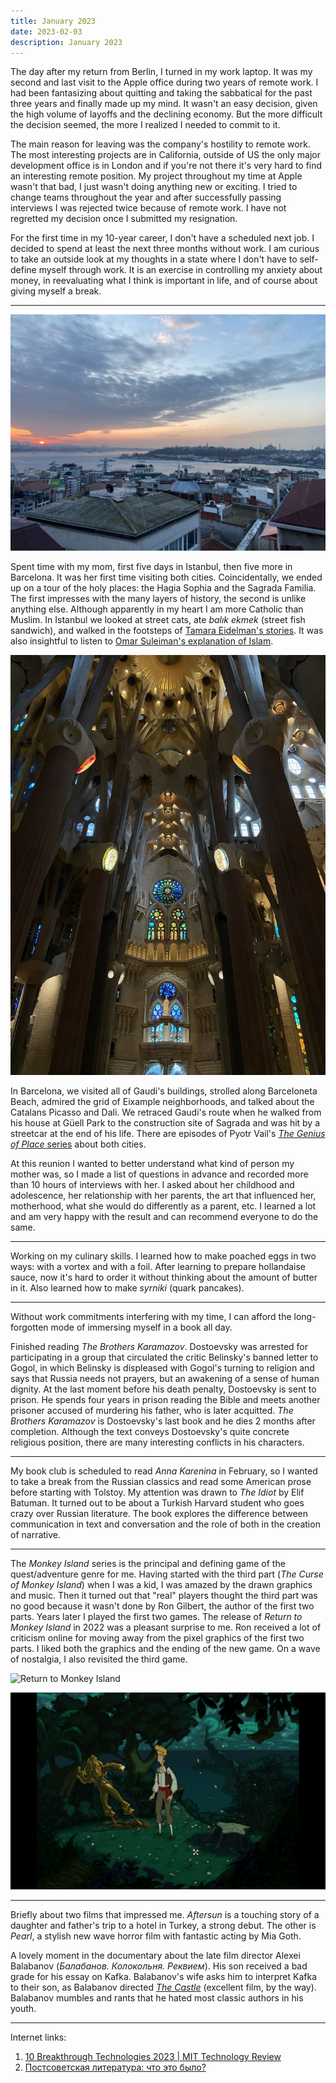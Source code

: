 ```yaml
---
title: January 2023
date: 2023-02-03
description: January 2023
---
```


The day after my return from Berlin, I turned in my work laptop. It was my second and last visit to the Apple office during two years of remote work. I had been fantasizing about quitting and taking the sabbatical for the past three years and finally made up my mind. It wasn't an easy decision, given the high volume of layoffs and the declining economy. But the more difficult the decision seemed, the more I realized I needed to commit to it.

The main reason for leaving was the company's hostility to remote work. The most interesting projects are in California, outside of US the only major development office is in London and if you're not there it's very hard to find an interesting remote position. My project throughout my time at Apple wasn't that bad, I just wasn't doing anything new or exciting. I tried to change teams throughout the year and after successfully passing interviews I was rejected twice because of remote work. I have not regretted my decision once I submitted my resignation.

For the first time in my 10-year career, I don't have a scheduled next job. I decided to spend at least the next three months without work. I am curious to take an outside look at my thoughts in a state where I don't have to self-define myself through work. It is an exercise in controlling my anxiety about money, in reevaluating what I think is important in life, and of course about giving myself a break.

---

![Istanbul](./istanbul.jpg)

Spent time with my mom, first five days in Istanbul, then five more in Barcelona. It was her first time visiting both cities. Coincidentally, we ended up on a tour of the holy places: the Hagia Sophia and the Sagrada Familia. The first impresses with the many layers of history, the second is unlike anything else. Although apparently in my heart I am more Catholic than Muslim. In Istanbul we looked at street cats, ate _balık ekmek_ (street fish sandwich), and walked in the footsteps of [Tamara Eidelman's stories](https://www.youtube.com/watch?v=fNILyz3jUpc). It was also insightful to listen to [Omar Suleiman's explanation of Islam](https://www.youtube.com/watch?v=BOKCNUqbpH0).

![Sagrada Familia](./sagrada-inside.jpg)

In Barcelona, we visited all of Gaudi's buildings, strolled along Barceloneta Beach, admired the grid of Eixample neighborhoods, and talked about the Catalans Picasso and Dali. We retraced Gaudi's route when he walked from his house at Güell Park to the construction site of Sagrada and was hit by a streetcar at the end of his life. There are episodes of Pyotr Vail's [_The Genius of Place_ series](https://www.youtube.com/playlist?list=PL9xqb5OxA5CJpV_fcN4debAnw50i2G4ej) about both cities.

At this reunion I wanted to better understand what kind of person my mother was, so I made a list of questions in advance and recorded more than 10 hours of interviews with her. I asked about her childhood and adolescence, her relationship with her parents, the art that influenced her, motherhood, what she would do differently as a parent, etc. I learned a lot and am very happy with the result and can recommend everyone to do the same.

---

Working on my culinary skills. I learned how to make poached eggs in two ways: with a vortex and with a foil. After learning to prepare hollandaise sauce, now it's hard to order it without thinking about the amount of butter in it. Also learned how to make _syrniki_ (quark pancakes).

---

Without work commitments interfering with my time, I can afford the long-forgotten mode of immersing myself in a book all day.

Finished reading _The Brothers Karamazov_. Dostoevsky was arrested for participating in a group that circulated the critic Belinsky's banned letter to Gogol, in which Belinsky is displeased with Gogol's turning to religion and says that Russia needs not prayers, but an awakening of a sense of human dignity. At the last moment before his death penalty, Dostoevsky is sent to prison. He spends four years in prison reading the Bible and meets another prisoner accused of murdering his father, who is later acquitted. _The Brothers Karamazov_ is Dostoevsky's last book and he dies 2 months after completion. Although the text conveys Dostoevsky's quite concrete religious position, there are many interesting conflicts in his characters.

---

My book club is scheduled to read _Anna Karenina_ in February, so I wanted to take a break from the Russian classics and read some American prose before starting with Tolstoy. My attention was drawn to _The Idiot_ by Elif Batuman. It turned out to be about a Turkish Harvard student who goes crazy over Russian literature. The book explores the difference between communication in text and conversation and the role of both in the creation of narrative.

---

The _Monkey Island_ series is the principal and defining game of the quest/adventure genre for me. Having started with the third part (_The Curse of Monkey Island_) when I was a kid, I was amazed by the drawn graphics and music. Then it turned out that "real" players thought the third part was no good because it wasn't done by Ron Gilbert, the author of the first two parts. Years later I played the first two games. The release of _Return to Monkey Island_ in 2022 was a pleasant surprise to me. Ron received a lot of criticism online for moving away from the pixel graphics of the first two parts. I liked both the graphics and the ending of the new game. On a wave of nostalgia, I also revisited the third game.

![Return to Monkey Island](./return-to-monkey-island.png)

![The Curse of Monkey Island](./the-curse-of-monkey-island.png)

---

Briefly about two films that impressed me. _Aftersun_ is a touching story of a daughter and father's trip to a hotel in Turkey, a strong debut. The other is _Pearl_, a stylish new wave horror film with fantastic acting by Mia Goth.

A lovely moment in the documentary about the late film director Alexei Balabanov (_Балабанов. Колокольня. Реквием_). His son received a bad grade for his essay on Kafka. Balabanov's wife asks him to interpret Kafka to their son, as Balabanov directed [_The Castle_](<https://en.wikipedia.org/wiki/The_Castle_(1994_film)>) (excellent film, by the way). Balabanov mumbles and rants that he hated most classic authors in his youth.

---

Internet links:

1. [10 Breakthrough Technologies 2023 | MIT Technology Review](https://www.technologyreview.com/2023/01/09/1066394/10-breakthrough-technologies-2023/)
2. [Постсоветская литература: что это было?](https://polka.academy/podcasts/899)
